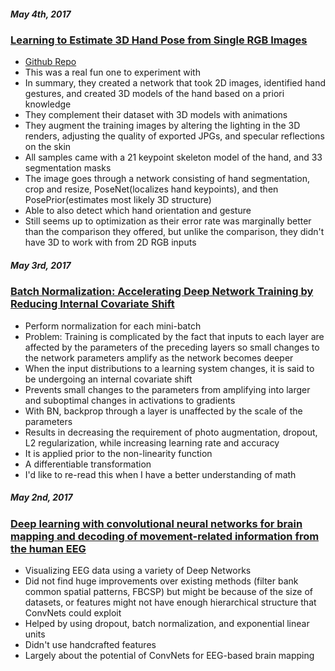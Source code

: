 ##### May 4th, 2017
### [Learning to Estimate 3D Hand Pose from Single RGB Images](https://arxiv.org/abs/1705.01389)
* [Github Repo](https://github.com/lmb-freiburg/hand3d)
* This was a real fun one to experiment with
* In summary, they created a network that took 2D images, identified hand gestures, and created 3D models of the hand based on a priori knowledge
* They complement their dataset with 3D models with animations 
* They augment the training images by altering the lighting in the 3D renders, adjusting the quality of exported JPGs, and specular reflections on the skin
* All samples came with a 21 keypoint skeleton model of the hand, and 33 segmentation masks
* The image goes through a network consisting of hand segmentation, crop and resize, PoseNet(localizes hand keypoints), and then PosePrior(estimates most likely 3D structure)
* Able to also detect which hand orientation and gesture
* Still seems up to optimization as their error rate was marginally better than the comparison they offered, but unlike the comparison, they didn't have 3D to work with from 2D RGB inputs

##### May 3rd, 2017
### [Batch Normalization: Accelerating Deep Network Training by Reducing Internal Covariate Shift](https://arxiv.org/abs/1502.03167)
* Perform normalization for each mini-batch
* Problem: Training is complicated by the fact that inputs to each layer are affected by the parameters of the preceding layers so small changes to the network parameters amplify as the network becomes deeper
* When the input distributions to a learning system changes, it is said to be undergoing an internal covariate shift
* Prevents small changes to the parameters from amplifying into larger and suboptimal changes in activations to gradients
* With BN, backprop through a layer is unaffected by the scale of the parameters
* Results in decreasing the requirement of photo augmentation, dropout, L2 regularization, while increasing learning rate and accuracy
* It is applied prior to the non-linearity function
* A differentiable transformation
* I'd like to re-read this when I have a better understanding of math

##### May 2nd, 2017
### [Deep learning with convolutional neural networks for brain mapping and decoding of movement-related information from the human EEG](https://arxiv.org/pdf/1703.05051.pdf)
* Visualizing EEG data using a variety of Deep Networks
* Did not find huge improvements over existing methods (filter bank common spatial patterns, FBCSP) but might be because of the size of datasets, or features might not have enough hierarchical structure that ConvNets could exploit
* Helped by using dropout, batch normalization, and exponential linear units
* Didn't use handcrafted features
* Largely about the potential of ConvNets for EEG-based brain mapping
